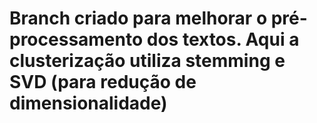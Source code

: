 # Branch criado para melhorar o pré-processamento dos textos. Aqui a clusterização utiliza stemming e SVD (para redução de dimensionalidade)
